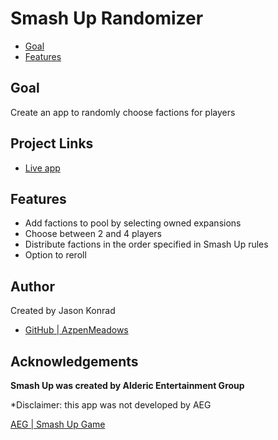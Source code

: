 # Smash Up Randomizer

- [Goal](#goal)
- [Features](#features)

## Goal

Create an app to randomly choose factions for players

## Project Links

- [Live app]()


## Features

- Add factions to pool by selecting owned expansions
- Choose between 2 and 4 players
- Distribute factions in the order specified in Smash Up rules
- Option to reroll

## Author
Created by Jason Konrad

- [GitHub | AzpenMeadows](https://github.com/AzpenMeadows)

## Acknowledgements

**Smash Up was created by Alderic Entertainment Group**  

*Disclaimer: this app was not developed by AEG

[AEG | Smash Up Game](https://www.alderac.com/smash-up/)
